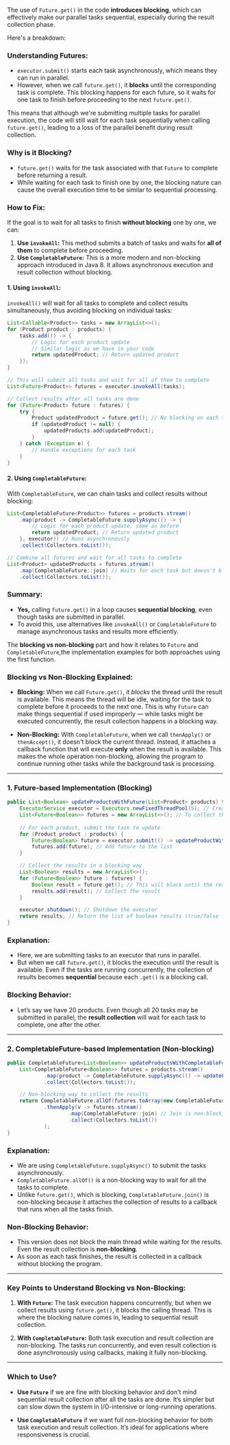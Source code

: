 The use of `Future.get()` in the code **introduces blocking**, which can effectively make our parallel tasks sequential, especially during the result collection phase.

Here's a breakdown:

### **Understanding Futures:**
- `executor.submit()` starts each task asynchronously, which means they can run in parallel.
- However, when we call `future.get()`, it **blocks** until the corresponding task is complete. This blocking happens for each future, so it waits for one task to finish before proceeding to the next `future.get()`.

This means that although we're submitting multiple tasks for parallel execution, the code will still wait for each task sequentially when calling `future.get()`, leading to a loss of the parallel benefit during result collection.

### **Why is it Blocking?**
- `future.get()` waits for the task associated with that `Future` to complete before returning a result.
- While waiting for each task to finish one by one, the blocking nature can cause the overall execution time to be similar to sequential processing.

### **How to Fix:**

If the goal is to wait for all tasks to finish **without blocking** one by one, we can:
1. **Use `invokeAll`:** This method submits a batch of tasks and waits for **all of them** to complete before proceeding.
2. **Use `CompletableFuture`:** This is a more modern and non-blocking approach introduced in Java 8. It allows asynchronous execution and result collection without blocking.

#### **1. Using `invokeAll`:**

`invokeAll()` will wait for all tasks to complete and collect results simultaneously, thus avoiding blocking on individual tasks:

```java
List<Callable<Product>> tasks = new ArrayList<>();
for (Product product : products) {
    tasks.add(() -> {
        // Logic for each product update
        // Similar logic as we have in your code
        return updatedProduct; // Return updated product
    });
}

// This will submit all tasks and wait for all of them to complete
List<Future<Product>> futures = executor.invokeAll(tasks);

// Collect results after all tasks are done
for (Future<Product> future : futures) {
    try {
        Product updatedProduct = future.get(); // No blocking on each task individually
        if (updatedProduct != null) {
            updatedProducts.add(updatedProduct);
        }
    } catch (Exception e) {
        // Handle exceptions for each task
    }
}
```

#### **2. Using `CompletableFuture`:**

With `CompletableFuture`, we can chain tasks and collect results without blocking:

```java
List<CompletableFuture<Product>> futures = products.stream()
    .map(product -> CompletableFuture.supplyAsync(() -> {
        // Logic for each product update, same as before
        return updatedProduct; // Return updated product
    }, executor)) // Runs asynchronously
    .collect(Collectors.toList());

// Combine all futures and wait for all tasks to complete
List<Product> updatedProducts = futures.stream()
    .map(CompletableFuture::join) // Waits for each task but doesn't block sequentially
    .collect(Collectors.toList());
```

### **Summary:**
- **Yes,** calling `future.get()` in a loop causes **sequential blocking**, even though tasks are submitted in parallel.
- To avoid this, use alternatives like `invokeAll()` or `CompletableFuture` to manage asynchronous tasks and results more efficiently.




The **blocking vs non-blocking** part and how it relates to `Future` and `CompletableFuture`,the implementation examples for both approaches using the first function.

### **Blocking vs Non-Blocking Explained:**

- **Blocking:**
  When we call `Future.get()`, it *blocks* the thread until the result is available. This means the thread will be idle, waiting for the task to complete before it proceeds to the next one. This is why `Future` can make things sequential if used improperly — while tasks might be executed concurrently, the result collection happens in a blocking way.

- **Non-Blocking:**
  With `CompletableFuture`, when we call `thenApply()` or `thenAccept()`, it doesn't block the current thread. Instead, it attaches a callback function that will execute **only** when the result is available. This makes the whole operation non-blocking, allowing the program to continue running other tasks while the background task is processing.

---

### **1. Future-based Implementation (Blocking)**

```java
public List<Boolean> updateProductsWithFuture(List<Product> products) throws InterruptedException, ExecutionException {
    ExecutorService executor = Executors.newFixedThreadPool(5); // Create a thread pool
    List<Future<Boolean>> futures = new ArrayList<>(); // To collect the futures
    
    // For each product, submit the task to update
    for (Product product : products) {
        Future<Boolean> future = executor.submit(() -> updateProductWithValidation(product));
        futures.add(future); // Add future to the list
    }

    // Collect the results in a blocking way
    List<Boolean> results = new ArrayList<>();
    for (Future<Boolean> future : futures) {
        Boolean result = future.get(); // This will block until the result is available
        results.add(result); // Collect the result
    }

    executor.shutdown(); // Shutdown the executor
    return results; // Return the list of boolean results (true/false for each update)
}
```

### **Explanation:**
- Here, we are submitting tasks to an executor that runs in parallel.
- But when we call `future.get()`, it blocks the execution until the result is available. Even if the tasks are running concurrently, the collection of results becomes **sequential** because each `.get()` is a blocking call.

### **Blocking Behavior:**
- Let’s say we have 20 products. Even though all 20 tasks may be submitted in parallel, the **result collection** will wait for each task to complete, one after the other.

---

### **2. CompletableFuture-based Implementation (Non-blocking)**

```java
public CompletableFuture<List<Boolean>> updateProductsWithCompletableFuture(List<Product> products) {
    List<CompletableFuture<Boolean>> futures = products.stream()
            .map(product -> CompletableFuture.supplyAsync(() -> updateProductWithValidation(product)))
            .collect(Collectors.toList());

    // Non-blocking way to collect the results
    return CompletableFuture.allOf(futures.toArray(new CompletableFuture[0]))
            .thenApply(v -> futures.stream()
                    .map(CompletableFuture::join) // Join is non-blocking
                    .collect(Collectors.toList())
            );
}
```

### **Explanation:**
- We are using `CompletableFuture.supplyAsync()` to submit the tasks asynchronously.
- `CompletableFuture.allOf()` is a non-blocking way to wait for all the tasks to complete.
- Unlike `future.get()`, which is blocking, `CompletableFuture.join()` is non-blocking because it attaches the collection of results to a callback that runs when all the tasks finish.

### **Non-Blocking Behavior:**
- This version does not block the main thread while waiting for the results. Even the result collection is **non-blocking**.
- As soon as each task finishes, the result is collected in a callback without blocking the program.

---

### **Key Points to Understand Blocking vs Non-Blocking:**
1. **With `Future`:** The task execution happens concurrently, but when we collect results using `future.get()`, it blocks the calling thread. This is where the blocking nature comes in, leading to sequential result collection.
   
2. **With `CompletableFuture`:** Both task execution and result collection are non-blocking. The tasks run concurrently, and even result collection is done asynchronously using callbacks, making it fully non-blocking.

---

### **Which to Use?**
- **Use `Future`** if we are fine with blocking behavior and don't mind sequential result collection after all the tasks are done. It’s simpler but can slow down the system in I/O-intensive or long-running operations.
  
- **Use `CompletableFuture`** if we want full non-blocking behavior for both task execution and result collection. It’s ideal for applications where responsiveness is crucial.

